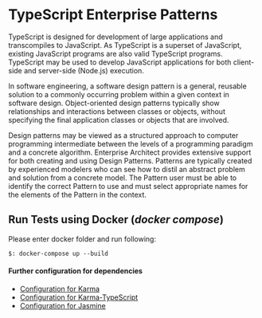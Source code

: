 # TypeScript Enterprise Patterns
TypeScript is designed for development of large applications and transcompiles to JavaScript. As TypeScript is a superset of JavaScript, existing JavaScript programs are also valid TypeScript programs. TypeScript may be used to develop JavaScript applications for both client-side and server-side (Node.js) execution.

In software engineering, a software design pattern is a general, reusable solution to a commonly occurring problem within a given context in software design. Object-oriented design patterns typically show relationships and interactions between classes or objects, without specifying the final application classes or objects that are involved.

Design patterns may be viewed as a structured approach to computer programming intermediate between the levels of a programming paradigm and a concrete algorithm. Enterprise Architect provides extensive support for both creating and using Design Patterns. Patterns are typically created by experienced modelers who can see how to distil an abstract problem and solution from a concrete model. The Pattern user must be able to identify the correct Pattern to use and must select appropriate names for the elements of the Pattern in the context.

## Run Tests using Docker (_docker compose_)
Please enter docker folder and run following:
```terminal
$: docker-compose up --build
```

#### Further configuration for dependencies
* <a href='https://karma-runner.github.io/latest/config/configuration-file.html'>Configuration for Karma</a>
* <a href='https://github.com/monounity/karma-typescript/blob/master/cookbook.md'>Configuration for Karma-TypeScript</a>
* <a href='https://jasmine.github.io/setup/nodejs.html'>Configuration for Jasmine</a>
